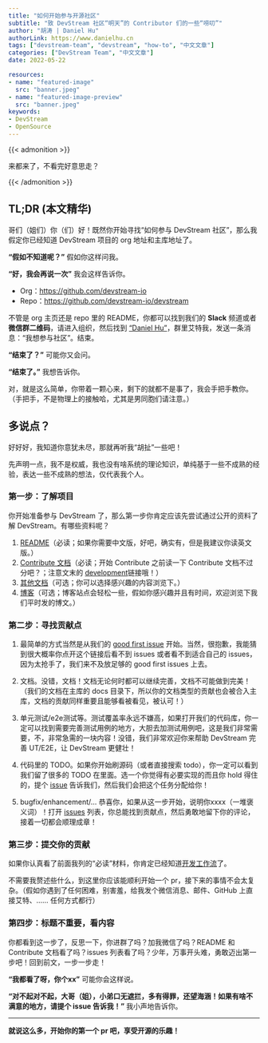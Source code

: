 ```yaml
---
title: "如何开始参与开源社区"
subtitle: "致 DevStream 社区“明天”的 Contributor 们的一些“唠叨”"
author: "胡涛 | Daniel Hu"
authorLink: https://www.danielhu.cn
tags: ["devstream-team", "devstream", "how-to", "中文文章"]
categories: ["DevStream Team", "中文文章"]
date: 2022-05-22

resources:
- name: "featured-image"
  src: "banner.jpeg"
- name: "featured-image-preview"
  src: "banner.jpeg"
keywords:
- DevStream
- OpenSource
---
```


{{< admonition >}}

来都来了，不看完好意思走？

{{< /admonition >}}

## TL;DR (本文精华)

哥们（姐们）你（们）好！既然你开始寻找“如何参与 DevStream 社区”，那么我假定你已经知道 DevStream 项目的 org 地址和主库地址了。

**“假如不知道呢？”** 假如你这样问我。

**“好，我会再说一次”** 我会这样告诉你。

- Org：<https://github.com/devstream-io>
- Repo：<https://github.com/devstream-io/devstream>

不管是 org 主页还是 repo 里的 README，你都可以找到我们的 **Slack** 频道或者**微信群二维码**，请进入组织，然后找到 [“Daniel Hu”](https://www.danielhu.cn)，群里艾特我，发送一条消息：“我想参与社区”。结束。

**“结束了？”** 可能你又会问。

**“结束了。”** 我想告诉你。

对，就是这么简单，你带着一颗心来，剩下的就都不是事了，我会手把手教你。（手把手，不是物理上的接触哈，尤其是男同胞们请注意。）

## 多说点？

好好好，我知道你意犹未尽，那就再听我“胡扯”一些吧！

先声明一点，我不是权威，我也没有啥系统的理论知识，单纯基于一些不成熟的经验，表达一些不成熟的想法，仅代表我个人。

### 第一步：了解项目

你开始准备参与 DevStream 了，那么第一步你肯定应该先尝试通过公开的资料了解 DevStream。有哪些资料呢？

1. [README](https://github.com/devstream-io/devstream#devstream-what-is-it-anyway)（必读；如果你需要中文版，好吧，确实有，但是我建议你读英文版。）
2. [Contribute 文档](https://docs.devstream.io/en/latest/contribute/)（必读；开始 Contribute 之前读一下 Contribute 文档不过分吧？；注意文末的 [development](https://docs.devstream.io/en/latest/development/development-workflow/)链接哦！）
3. [其他文档](https://docs.devstream.io/en/latest/)（可选；你可以选择感兴趣的内容浏览下。）
4. [博客](https://blog.devstream.io)（可选；博客站点会轻松一些，假如你感兴趣并且有时间，欢迎浏览下我们平时发的博文。）

### 第二步：寻找贡献点

1. 最简单的方式当然是从我们的 [good first issue](https://github.com/devstream-io/devstream/issues?q=is%3Aissue+is%3Aopen+label%3A%22good+first+issue%22) 开始。当然，很抱歉，我能猜到很大概率你点开这个链接后看不到 issues 或者看不到适合自己的 issues，因为太抢手了，我们来不及放足够的 good first issues 上去。

2. 文档。没错，文档！文档无论何时都可以继续完善，文档不可能做到完美！（我们的文档在主库的 docs 目录下，所以你的文档类型的贡献也会被合入主库，文档的贡献同样重要且能够看被看见，被认可！）

3. 单元测试/e2e测试等。测试覆盖率永远不嫌高，如果打开我们的代码库，你一定可以找到需要完善测试用例的地方，大胆去加测试用例吧，这是我们非常需要，不，非常急需的一块内容！没错，我们非常欢迎你来帮助 DevStream 完善 UT/E2E，让 DevStream 更健壮！

4. 代码里的 TODO。如果你开始刷源码（或者直接搜索 todo），你一定可以看到我们留了很多的 TODO 在里面。选一个你觉得有必要实现的而且你 hold 得住的，提个 [issue](https://github.com/devstream-io/devstream/issues/new/choose) 告诉我们，然后我们会把这个任务分配给你！

5. bugfix/enhancement/... 恭喜你，如果从这一步开始，说明你xxxx（一堆褒义词）！打开 [issues](https://github.com/devstream-io/devstream/issues) 列表，你总能找到贡献点，然后勇敢地留下你的评论，接着一切都会顺理成章！

### 第三步：提交你的贡献

如果你认真看了前面我列的“必读”材料，你肯定已经知道[开发工作流](https://docs.devstream.io/en/latest/development/development-workflow/)了。

不需要我赘述些什么，到这里你应该能顺利开始一个 pr，接下来的事情不会太复杂。（假如你遇到了任何困难，别害羞，给我发个微信消息、邮件、GitHub 上直接艾特、…… 任何方式都行）

### 第四步：标题不重要，看内容

你都看到这一步了，反思一下，你进群了吗？加我微信了吗？README 和 Contribute 文档看了吗？issues 列表看了吗？少年，万事开头难，勇敢迈出第一步吧！回到前文，一步一步走！

**“我都看了呀，你个xx”** 可能你会这样说。

**“对不起对不起，大哥（姐），小弟口无遮拦，多有得罪，还望海涵！如果有啥不满意的地方，请提个 issue 告诉我！”** 我小声地告诉你。

---

**就说这么多，开始你的第一个 pr 吧，享受开源的乐趣！**
